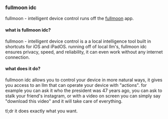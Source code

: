 ### fullmoon idc
fullmoon - intelligent device control runs off the [fullmoon](https://fullmoon.app) app. 

#### what is fullmoon idc?
fullmoon - intelligent device control is a a local intelligence tool built in shortcuts for iOS and iPadOS. running off of local llm's, fullmoon idc ensures privacy, speed, and reliability, it can even work without any internet connection.

#### what does it do?
fullmoon idc allows you to control your device in more natural ways, it gives you access to an llm that can operate your device with "actions". for example you can ask it who the president was 47 years ago, you can ask to stalk your friend's instagram, or with a video on screen you can simply say "download this video" and it will take care of everything.

tl;dr it does exactly what you want.
